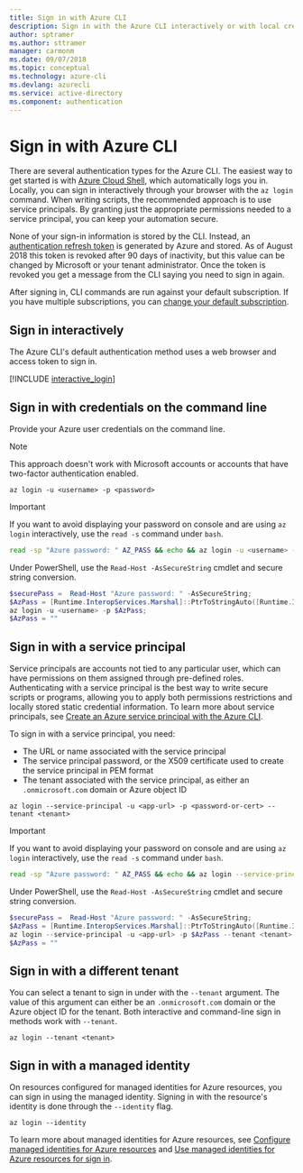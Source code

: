 ```yaml
---
title: Sign in with Azure CLI
description: Sign in with the Azure CLI interactively or with local credentials 
author: sptramer
ms.author: sttramer
manager: carmonm
ms.date: 09/07/2018
ms.topic: conceptual
ms.technology: azure-cli
ms.devlang: azurecli
ms.service: active-directory
ms.component: authentication
---
```


# Sign in with Azure CLI 

There are several authentication types for the Azure CLI. The easiest way to get started is with [Azure Cloud Shell](/azure/cloud-shell/overview), which automatically logs you in. Locally, you can sign in interactively through your browser with the `az login` command. When writing scripts, the recommended approach is to use service principals. By granting just the appropriate permissions needed to a service principal, you can keep your automation secure.

None of your sign-in information is stored by the CLI. Instead, an [authentication refresh token](https://docs.microsoft.com/en-us/azure/active-directory/develop/v1-id-and-access-tokens#refresh-tokens) is generated by Azure and stored. As of August 2018 this token is revoked after 90 days of inactivity, but this value can be changed by Microsoft or your tenant administrator. Once the token is revoked you get a message from the CLI saying you need to sign in again.

After signing in, CLI commands are run against your default subscription. If you have multiple subscriptions, you can [change your default subscription](manage-azure-subscriptions-azure-cli.md).

## Sign in interactively

The Azure CLI's default authentication method uses a web browser and access token to sign in.

[!INCLUDE [interactive_login](includes/interactive-login.md)]

## Sign in with credentials on the command line

Provide your Azure user credentials on the command line.

> [!Note]
> This approach doesn't work with Microsoft accounts or accounts that have two-factor authentication enabled.

```azurecli
az login -u <username> -p <password>
```

> [!IMPORTANT]
> If you want to avoid displaying your password on console and are using `az login` interactively,
> use the `read -s` command under `bash`.
>
> ```bash
> read -sp "Azure password: " AZ_PASS && echo && az login -u <username> -p $AZ_PASS
> ```
>
> Under PowerShell, use the `Read-Host -AsSecureString` cmdlet and secure string conversion.
>
> ```powershell
> $securePass =  Read-Host "Azure password: " -AsSecureString;
> $AzPass = [Runtime.InteropServices.Marshal]::PtrToStringAuto([Runtime.InteropServices.Marshal]::SecureStringToBSTR($securePass));
> az login -u <username> -p $AzPass;
> $AzPass = ""
> ```

## Sign in with a service principal

Service principals are accounts not tied to any particular user, which can have permissions on them assigned through
pre-defined roles. Authenticating with a service principal is the best way to write secure scripts or programs,
allowing you to apply both permissions restrictions and locally stored static credential information. To learn more
about service principals, see [Create an Azure service principal with the Azure CLI](create-an-azure-service-principal-azure-cli.md).

To sign in with a service principal, you need:

* The URL or name associated with the service principal
* The service principal password, or the X509 certificate used to create the service principal in PEM format
* The tenant associated with the service principal, as either an `.onmicrosoft.com` domain or Azure object ID

```azurecli
az login --service-principal -u <app-url> -p <password-or-cert> --tenant <tenant>
```

> [!IMPORTANT]
> If you want to avoid displaying your password on console and are using `az login` interactively,
> use the `read -s` command under `bash`.
>
> ```bash
> read -sp "Azure password: " AZ_PASS && echo && az login --service-principal -u <app-url> -p $AZ_PASS --tenant <tenant>
> ```
>
> Under PowerShell, use the `Read-Host -AsSecureString` cmdlet and secure string conversion.
>
> ```powershell
> $securePass =  Read-Host "Azure password: " -AsSecureString;
> $AzPass = [Runtime.InteropServices.Marshal]::PtrToStringAuto([Runtime.InteropServices.Marshal]::SecureStringToBSTR($securePass));
> az login --service-principal -u <app-url> -p $AzPass --tenant <tenant>;
> $AzPass = ""
> ```

## Sign in with a different tenant

You can select a tenant to sign in under with the `--tenant` argument. The value of this argument can either be an `.onmicrosoft.com` domain or the Azure object ID for the tenant. Both
interactive and command-line sign in methods work with `--tenant`.

```azurecli
az login --tenant <tenant>
```

## Sign in with a managed identity

On resources configured for managed identities for Azure resources, you can sign in using the managed identity. Signing in with the resource's identity is done through the `--identity` flag.

```azurecli
az login --identity
```

To learn more about managed identities for Azure resources, see [Configure managed identities for Azure resources](https://docs.microsoft.com/en-us/azure/active-directory/managed-identities-azure-resources/qs-configure-cli-windows-vm) and [Use managed identities for Azure resources for sign in](https://docs.microsoft.com/en-us/azure/active-directory/managed-identities-azure-resources/how-to-use-vm-sign-in).

